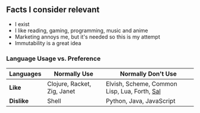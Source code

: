 ## Facts I consider relevant
- I exist
- I like reading, gaming, programming, music and anime
- Marketing annoys me, but it's needed so this is my attempt
- Immutability is a great idea

### Language Usage vs. Preference

|**Languages**|**Normally Use**             |**Normally Don't Use**|
|-------------|-----------------------------|----------------------|
|**Like**     | Clojure, Racket, Zig, Janet | Elvish, Scheme, Common Lisp, Lua, Forth, [Sal](https://github.com/Dr-Nekoma/salem) |
|**Dislike**  | Shell                       | Python, Java, JavaScript |
